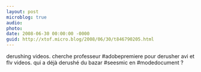 ```yaml
---
layout: post
microblog: true
audio: 
photo: 
date: 2008-06-30 00:00:00 -0000
guid: http://xtof.micro.blog/2008/06/30/t846790205.html
---
```

derushing videos. cherche professeur #adobepremiere pour derusher avi et flv videos. qui a déjà derushé du bazar #seesmic en #modedocument ?

